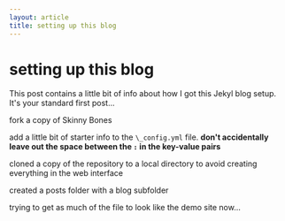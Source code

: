 ```yaml
---
layout: article
title: setting up this blog
---
```


# setting up this blog #

This post contains a little bit of info about how I got this Jekyl blog setup.  It's your standard first post...

fork a copy of Skinny Bones

add a little bit of starter info to the `\_config.yml` file. **don't accidentally leave out the space between the `:` in the key-value pairs**

cloned a copy of the repository to a local directory to avoid creating everything in the web interface

created a posts folder with a blog subfolder

trying to get as much of the file to look like the demo site now...
